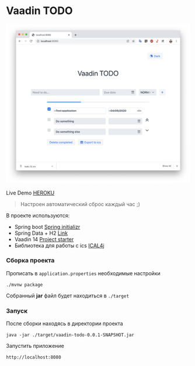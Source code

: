 # Vaadin TODO

![screenshot](screenshot.png)

Live Demo [HEROKU](https://vaadin-todo-app.herokuapp.com/)
> Настроен автоматический сброс каждый час ;) 


В проекте используются:
- Spring boot [Spring initializr](https://start.spring.io/)
- Spring Data + H2 [Link](https://spring.io/projects/spring-data)
- Vaadin 14 [Project starter](https://vaadin.com/start)
- Библиотека для работы c ics [ICAL4j](https://github.com/ical4j/ical4j)

### Сборка проекта

Прописать в `application.properties` необходимые настройки
```
./mvnw package
```
Собранный **jar** файл будет находиться в `./target`

### Запуск
После сборки находясь в директории проекта
```
java -jar ./target/vaadin-todo-0.0.1-SNAPSHOT.jar
```

Запустить приложение 
```
http://localhost:8080
```
